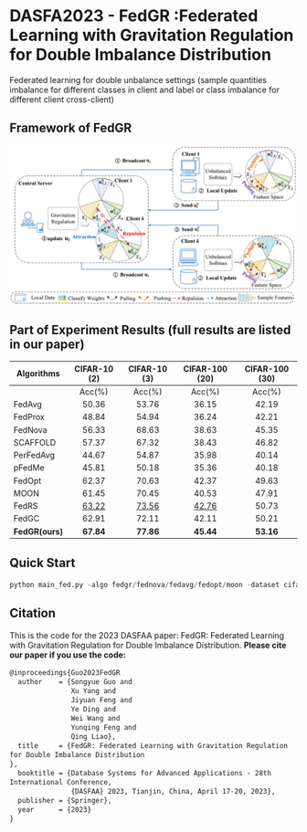 # DASFA2023 - FedGR :Federated Learning with Gravitation Regulation for Double Imbalance Distribution  
Federated learning for double unbalance settings (sample quantities imbalance for different classes in client and label or class imbalance for different client cross-client)
## Framework of FedGR
![Framework of FedGR](https://github.com/Guosy-wxy/FedGR/blob/main/images/framework.png)
## Part of Experiment Results (full results are listed in our paper)
 | Algorithms      |        CIFAR-10 (2)        |       CIFAR-10 (3)        |       CIFAR-100 (20)       |      CIFAR-100 (30)       |
| --------------- | :------------------------: | :-----------------------: | :------------------------: | :------------------------: |
|                 |           Acc(%)           |          Acc(%)           |           Acc(%)           |           Acc(%)           |
| FedAvg          |           50.36            |           53.76           |           36.15            |           42.19            |
| FedProx         |           48.84            |           54.94           |           36.24            |           42.21            |
| FedNova         |           56.33            |           68.63           |           38.63            |           45.35            |
| SCAFFOLD        |           57.37            |           67.32           |           38.43            |           46.82            |
| PerFedAvg       |           44.67            |           54.87           |           35.98            |           40.14            |
| pFedMe          |           45.81            |           50.18           |           35.36            |           40.18            |
| FedOpt          |           62.37            |           70.63           |           42.37            |           49.63            |
| MOON            |           61.45            |           70.45           |           40.53            |           47.91            |
| FedRS           |        <u>63.22</u>        |       <u>73.56</u>        |        <u>42.76</u>        |           50.73            |
| FedGC           |           62.91            |           72.11           |           42.11            |           50.21            |
| **FedGR(ours)** | **67.84** | **77.86** | **45.44** | **53.16** |
## Quick Start 
```python
python main_fed.py -algo fedgr/fednova/fedavg/fedopt/moon -dataset cifar10/cifar100/fashion-mnist
```
## Citation
This is the code for the 2023 DASFAA paper: FedGR: Federated Learning with Gravitation Regulation for Double Imbalance Distribution.
**Please cite our paper if you use the code:**
```
@inproceedings{Guo2023FedGR
  author    = {Songyue Guo and
               Xu Yang and
               Jiyuan Feng and
               Ye Ding and 
               Wei Wang and
               Yunqing Feng and
               Qing Liao},
  title     = {FedGR: Federated Learning with Gravitation Regulation for Double Imbalance Distribution
},
  booktitle = {Database Systems for Advanced Applications - 28th International Conference,
               {DASFAA} 2023, Tianjin, China, April 17-20, 2023},
  publisher = {Springer},
  year      = {2023}
}
```
